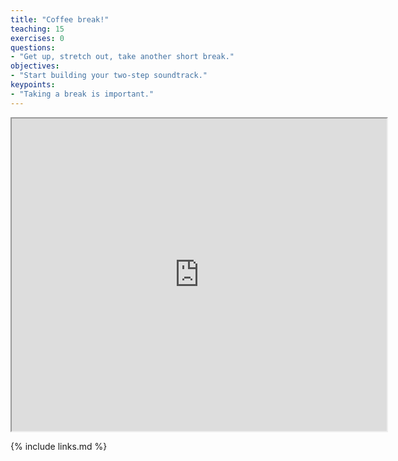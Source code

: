 ```yaml
---
title: "Coffee break!"
teaching: 15
exercises: 0
questions:
- "Get up, stretch out, take another short break."
objectives:
- "Start building your two-step soundtrack."
keypoints:
- "Taking a break is important."
---
```


<center>
<iframe width="600" height="500" src="https://www.youtube.com/embed/d05tQrhNMkA">
</iframe>
</center>

{% include links.md %}
